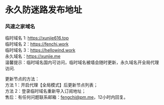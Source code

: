 # 永久防迷路发布地址

### 风速之家域名
临时域名 1:  https://xunjie616.top </br>
临时域名 2：https://fenchi.work </br>
临时域名 3：https://hellowind.work </br>
永久域名：https://xunjie.me </br>
温馨提示：临时域名国内可访问，临时域名被墙会随时更新，永久域名开全局代理访问. </br>

更新节点的方法： </br>
方法 1：开启代理【全局模式】后更新节点列表； </br>
方法 2：登录临时域名重新导入订阅地址； </br>
售后：有任何问题联系邮箱：fengchi@pm.me，12小时内回复。 </br>
